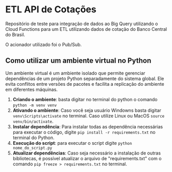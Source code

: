 # ETL API de Cotações
Repositório de teste para integração de dados ao Big Query utilizando o Cloud Functions para um ETL utilizando dados de cotação do Banco Central do Brasil.

O acionador utilizado foi o Pub/Sub.

## Como utilizar um ambiente virtual no Python
Um ambiente virtual é um ambiente isolado que permite gerenciar dependências de um projeto Python separadamente do sistema global. Ele evita conflitos entre versões de pacotes e facilita a replicação do ambiente em diferentes máquinas.

  1. **Criando o ambiente**: basta digitar no terminal do python o comando `python -m venv venv`
  2. **Ativando o ambiente**: Caso você seja usuário Windowns basta digitar `venv\Scripts\activate` no terminal. Caso utilize Linux ou MacOS `source venv/bin/activate`.
  3. **Instalar dependência**: Para instalar todas as dependência necessárias para executar o código, digite `pip install -r requirements.txt` no terminal do Python.
  4. **Execução do script**: para executar o script digite `python nome_do_script.py`
  5. **Atualizar dependências**: Caso seja necessário a instalação de outras bibliotecas, é possível atualizar o arquivo de "requirements.txt" com o comando `pip freeze > requirements.txt` no terminal.
